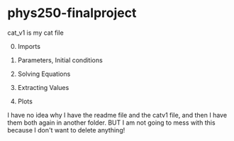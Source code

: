 # phys250-finalproject

cat_v1 is my cat file

0. Imports

1. Parameters, Initial conditions

2. Solving Equations

3. Extracting Values

4. Plots

I have no idea why I have the readme file and the catv1 file, and then I have them both again in another folder. BUT I am not going to mess with this because I don't want to delete anything!
